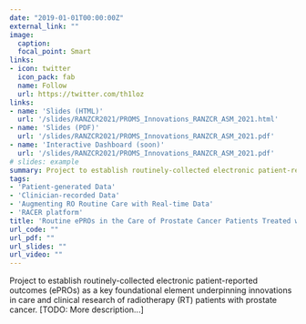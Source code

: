 ```yaml
---
date: "2019-01-01T00:00:00Z"
external_link: ""
image:
  caption: 
  focal_point: Smart
links:
- icon: twitter
  icon_pack: fab
  name: Follow
  url: https://twitter.com/th1loz
links:
- name: 'Slides (HTML)'
  url: '/slides/RANZCR2021/PROMS_Innovations_RANZCR_ASM_2021.html'
- name: 'Slides (PDF)'
  url: '/slides/RANZCR2021/PROMS_Innovations_RANZCR_ASM_2021.pdf'
- name: 'Interactive Dashboard (soon)'
  url: '/slides/RANZCR2021/PROMS_Innovations_RANZCR_ASM_2021.pdf'
# slides: example
summary: Project to establish routinely-collected electronic patient-reported outcomes (ePROs) as a key foundational element underpinning innovations in care and clinical research of radiotherapy (RT) patients with prostate cancer. 
tags:
- 'Patient-generated Data'
- 'Clinician-recorded Data'
- 'Augmenting RO Routine Care with Real-time Data'
- 'RACER platform'
title: 'Routine ePROs in the Care of Prostate Cancer Patients Treated with RT'
url_code: ""
url_pdf: ""
url_slides: ""
url_video: ""
---
```

Project to establish routinely-collected electronic patient-reported outcomes (ePROs) as a key foundational element underpinning innovations in care and clinical research of radiotherapy (RT) patients with prostate cancer. 
[TODO: More description...]